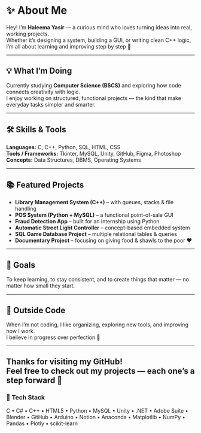 # ✨ About Me  

Hey! I’m **Haleema Yasir** — a curious mind who loves turning ideas into real, working projects.  
Whether it’s designing a system, building a GUI, or writing clean C++ logic, I’m all about learning and improving step by step 🌱  

---

## 💡 What I’m Doing  
Currently studying **Computer Science (BSCS)** and exploring how code connects creativity with logic.  
I enjoy working on structured, functional projects — the kind that make everyday tasks simpler and smarter.  

---

## 🛠️ Skills & Tools  
**Languages:** C, C++, Python, SQL, HTML, CSS  
**Tools / Frameworks:** Tkinter, MySQL, Unity, GitHub, Figma, Photoshop  
**Concepts:** Data Structures, DBMS, Operating Systems  

---

## 📚 Featured Projects  
- **Library Management System (C++)** – with queues, stacks & file handling  
- **POS System (Python + MySQL)** – a functional point-of-sale GUI  
- **Fraud Detection App** – built for an internship using Python  
- **Automatic Street Light Controller** – concept-based embedded system  
- **SQL Game Database Project** – multiple relational tables & queries  
- **Documentary Project** – focusing on giving food & shawls to the poor ❤️  

---

## 🎯 Goals  
To keep learning, to stay consistent, and to create things that matter — no matter how small they start.  

---

## 🖤 Outside Code  
When I’m not coding, I like organizing, exploring new tools, and improving how I work.  
I believe in progress over perfection 💫  

---

Thanks for visiting my GitHub!  
Feel free to check out my projects — each one’s a step forward 🚀  
---


### 🦇 **Tech Stack**
C • C# • C++ • HTML5 • Python • MySQL • Unity • .NET • Adobe Suite • Blender • GitHub • Arduino • Notion • Anaconda • Matplotlib • NumPy • Pandas • Plotly • scikit-learn



